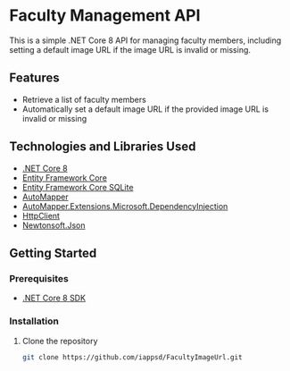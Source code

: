 ﻿# Faculty Management API

This is a simple .NET Core 8 API for managing faculty members, including setting a default image URL if the image URL is invalid or missing.

## Features

- Retrieve a list of faculty members
- Automatically set a default image URL if the provided image URL is invalid or missing

## Technologies and Libraries Used

- [.NET Core 8](https://dotnet.microsoft.com/download/dotnet/8.0)
- [Entity Framework Core](https://docs.microsoft.com/en-us/ef/core/)
- [Entity Framework Core SQLite](https://docs.microsoft.com/en-us/ef/core/providers/sqlite/?tabs=dotnet-core-cli)
- [AutoMapper](https://automapper.org/)
- [AutoMapper.Extensions.Microsoft.DependencyInjection](https://www.nuget.org/packages/AutoMapper.Extensions.Microsoft.DependencyInjection/)
- [HttpClient](https://docs.microsoft.com/en-us/dotnet/api/system.net.http.httpclient)
- [Newtonsoft.Json](https://www.nuget.org/packages/Newtonsoft.Json/)

## Getting Started

### Prerequisites

- [.NET Core 8 SDK](https://dotnet.microsoft.com/download/dotnet/8.0)

### Installation

1. Clone the repository
   ```sh
   git clone https://github.com/iappsd/FacultyImageUrl.git
